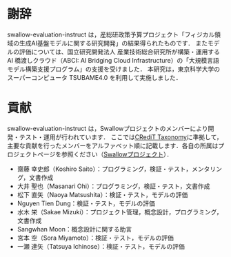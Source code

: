 # 謝辞

swallow-evaluation-instruct は，産総研政策予算プロジェクト「フィジカル領域の生成AI基盤モデルに関する研究開発」の結果得られたものです．
またモデルの評価については、国立研究開発法人 産業技術総合研究所が構築・運用する AI 橋渡しクラウド（ABCI: AI Bridging Cloud Infrastructure）の「大規模言語モデル構築支援プログラム」の支援を受けました．
本研究は，東京科学大学のスーパーコンピュータ TSUBAME4.0 を利用して実施しました．

# 貢献

swallow-evaluation-instruct は，Swallowプロジェクトのメンバーにより開発・テスト・運用が行われています．
ここでは[CRediT Taxonomy](https://credit.niso.org/)に準拠して，主要な貢献を行ったメンバーをアルファベット順に記載します．各自の所属はプロジェクトページを参照ください（[Swallowプロジェクト](https://swallow-llm.github.io/)）．

* 齋藤 幸史郎（Koshiro Saito）：プログラミング，検証・テスト，メンタリング，文書作成
* 大井 聖也（Masanari Ohi）：プログラミング，検証・テスト，文書作成
* 松下 直矢（Naoya Matsushita）：検証・テスト，モデルの評価
* Nguyen Tien Dung：検証・テスト，モデルの評価
* 水木 栄（Sakae Mizuki）：プロジェクト管理，概念設計，プログラミング，文書作成
* Sangwhan Moon：概念設計に関する助言
* 宮本 空（Sora Miyamoto）：検証・テスト，モデルの評価
* 一瀬 達矢（Tatsuya Ichinose）：検証・テスト，モデルの評価
